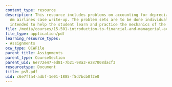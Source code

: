 ```yaml
---
content_type: resource
description: This resource includes problems on accounting for depreciation, Delta-Pan
  Am airlines case write-up. The problem sets are to be done individually and are
  intended to help the student learn and practice the mechanics of the course material.
file: /media/courses/15-501-introduction-to-financial-and-managerial-accounting-spring-2004/c6e7ffa4adbf1e011885f5d7bcb0f2e0_ps5.pdf
file_type: application/pdf
learning_resource_types:
- Assignments
ocw_type: OCWFile
parent_title: Assignments
parent_type: CourseSection
parent_uid: 6e772e47-ed81-7b21-98a3-e287008dacf3
resourcetype: Document
title: ps5.pdf
uid: c6e7ffa4-adbf-1e01-1885-f5d7bcb0f2e0
---
```

